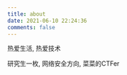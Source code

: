 ```yaml
---
title: about
date: 2021-06-10 22:24:36
comments: false
---
```


热爱生活, 热爱技术

研究生一枚, 网络安全方向, 菜菜的CTFer
